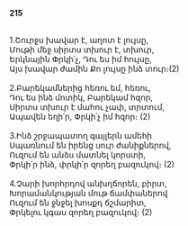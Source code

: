 **215**

\
1.Շուրջս խավար է, աղոտ է լույսը,\
Մութի մեջ սիրտս տխուր է, տխուր,\
Երկնային Փրկի՛չ, Դու ես իմ հույսը,\
Այս խավար ժամին Քո լույսը ինձ տուր։(2)\
\
2.Բարեկամներից հեռու եմ, հեռու,\
Դու ես ինձ մոտիկ, Բարեկամ հզոր,\
Սիրտս տխուր է մահու չափ, տրտում,\
Ապավեն եղի՛ր, Փրկի՛չ իմ հզոր։ (2)\
\
3.Ինձ շրջապատող գայլերն ամեհի\
Սպառնում են իրենց սուր ժանիքներով,\
Ուզում են անձս մատնել կորստի,\
Փրկի՛ր ինձ, փրկի՛ր զորեղ բազուկով։ (2)\
\
4.Չարի խորհրդով անխղճորեն, բիրտ,\
Խորամանկության մութ ճամփաներով\
Ուզում են ջնջել խոսքդ ճշմարիտ,\
Փրկելու կգաս զորեղ բազուկով։ (2)
